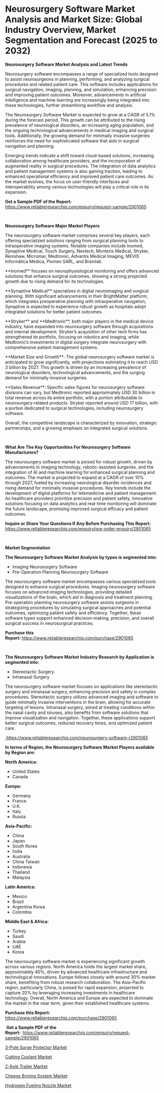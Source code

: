 <p><h1>Neurosurgery Software Market Analysis and Market Size: Global Industry Overview, Market Segmentation and Forecast (2025 to 2032)</h1></p><p><strong>Neurosurgery Software Market Analysis and Latest Trends</strong></p>
<p><p>Neurosurgery software encompasses a range of specialized tools designed to assist neurosurgeons in planning, performing, and analyzing surgical procedures and related patient care. This software includes applications for surgical navigation, imaging, planning, and simulation, enhancing precision and improving patient outcomes. Moreover, advancements in artificial intelligence and machine learning are increasingly being integrated into these technologies, further streamlining workflow and analysis.</p><p>The Neurosurgery Software Market is expected to grow at a CAGR of 5.1% during the forecast period. This growth can be attributed to the rising prevalence of neurological disorders, an increasing aging population, and the ongoing technological advancements in medical imaging and surgical tools. Additionally, the growing demand for minimally invasive surgeries reinforces the need for sophisticated software that aids in surgical navigation and planning.</p><p>Emerging trends indicate a shift toward cloud-based solutions, increasing collaboration among healthcare providers, and the incorporation of augmented reality in surgical procedures. The integration of data analytics and patient management systems is also gaining traction, leading to enhanced operational efficiency and improved patient care outcomes. As the market evolves, the focus on user-friendly interfaces and interoperability among various technologies will play a critical role in its expansion.</p></p>
<p><strong>Get a Sample PDF of the Report:&nbsp;</strong> <a href="https://www.reliableresearchiq.com/enquiry/request-sample/2901065?utm_campaign=1082&utm_medium=2&utm_source=Github&utm_content=ia&utm_term=16032025&utm_id=neurosurgery-software">https://www.reliableresearchiq.com/enquiry/request-sample/2901065</a></p>
<p>&nbsp;</p>
<p><strong>Neurosurgery Software Major Market Players</strong></p>
<p><p>The neurosurgery software market comprises several key players, each offering specialized solutions ranging from surgical planning tools to intraoperative imaging systems. Notable companies include Inomed, Synaptive Medical, Touch Surgery, Nextech, Monteris Medical, Stryker, Renishaw, Micromar, Medtronic, Advantis Medical Imaging, MEVIS Informática Médica, Pixmeo SARL, and Brainlab.</p><p>**Inomed** focuses on neurophysiological monitoring and offers advanced solutions that enhance surgical outcomes, showing a strong projected growth due to rising demand for its technologies.</p><p>**Synaptive Medical** specializes in digital neuroimaging and surgical planning. With significant advancements in their BrightMatter platform, which integrates preoperative planning with intraoperative navigation, Synaptive is expected to experience robust growth as hospitals adopt integrated solutions for better patient outcomes.</p><p>**Stryker** and **Medtronic**, both major players in the medical device industry, have expanded into neurosurgery software through acquisitions and internal development. Stryker’s acquisition of other tech firms has strengthened its portfolio, focusing on robotics and imaging, while Medtronic’s investments in digital surgery integrate neurosurgery with comprehensive patient management systems. </p><p>**Market Size and Growth**: The global neurosurgery software market is anticipated to grow significantly, with projections estimating it to reach USD 3 billion by 2027. This growth is driven by an increasing prevalence of neurological disorders, technological advancements, and the surging demand for minimally invasive surgeries.</p><p>**Sales Revenue**: Specific sales figures for neurosurgery software divisions can vary, but Medtronic reported approximately USD 30 billion in total revenue across its entire portfolio, with a portion attributable to neurosurgery-related products. Stryker reported around USD 17 billion, with a portion dedicated to surgical technologies, including neurosurgery software. </p><p>Overall, the competitive landscape is characterized by innovation, strategic partnerships, and a growing emphasis on integrated surgical solutions.</p></p>
<p>&nbsp;</p>
<p><strong>What Are The Key Opportunities For Neurosurgery Software Manufacturers?</strong></p>
<p><p>The neurosurgery software market is poised for robust growth, driven by advancements in imaging technology, robotic-assisted surgeries, and the integration of AI and machine learning for enhanced surgical planning and outcomes. The market is projected to expand at a CAGR of over 10% through 2027, fueled by increasing neurological disorder incidences and rising demand for minimally invasive procedures. Key trends include the development of digital platforms for telemedicine and patient management. As healthcare providers prioritize precision and patient safety, innovative solutions focusing on data analytics and real-time monitoring will dominate the future landscape, promising improved surgical efficacy and patient outcomes.</p></p>
<p><strong>Inquire or Share Your Questions If Any Before Purchasing This Report:</strong> <a href="https://www.reliableresearchiq.com/enquiry/pre-order-enquiry/2901065?utm_campaign=1082&utm_medium=2&utm_source=Github&utm_content=ia&utm_term=16032025&utm_id=neurosurgery-software">https://www.reliableresearchiq.com/enquiry/pre-order-enquiry/2901065</a></p>
<p>&nbsp;</p>
<p><strong>Market Segmentation</strong></p>
<p><strong>The Neurosurgery Software Market Analysis by types is segmented into:</strong></p>
<p><ul><li>Imaging Neurosurgery Software</li><li>Pre-Operation Planning Neurosurgery Software</li></ul></p>
<p><p>The neurosurgery software market encompasses various specialized tools designed to enhance surgical procedures. Imaging neurosurgery software focuses on advanced imaging technologies, providing detailed visualizations of the brain, which aid in diagnosis and treatment planning. Pre-operation planning neurosurgery software assists surgeons in strategizing procedures by simulating surgical approaches and potential outcomes, optimizing patient safety and efficiency. Together, these software types support enhanced decision-making, precision, and overall surgical success in neurosurgical practices.</p></p>
<p><strong>Purchase this Report:&nbsp;</strong><a href="https://www.reliableresearchiq.com/purchase/2901065?utm_campaign=1082&utm_medium=2&utm_source=Github&utm_content=ia&utm_term=16032025&utm_id=neurosurgery-software">https://www.reliableresearchiq.com/purchase/2901065</a></p>
<p>&nbsp;</p>
<p><strong>The Neurosurgery Software Market Industry Research by Application is segmented into:</strong></p>
<p><ul><li>Stereotactic Surgery</li><li>Intranasal Surgery</li></ul></p>
<p><p>The neurosurgery software market focuses on applications like stereotactic surgery and intranasal surgery, enhancing precision and safety in complex procedures. Stereotactic surgery utilizes advanced imaging and software to guide minimally invasive interventions in the brain, allowing for accurate targeting of lesions. Intranasal surgery, aimed at treating conditions within the nasal cavity and sinuses, also benefits from software solutions that improve visualization and navigation. Together, these applications support better surgical outcomes, reduced recovery times, and optimized patient care.</p></p>
<p><a href="https://www.reliableresearchiq.com/neurosurgery-software-r2901065?utm_campaign=1082&utm_medium=2&utm_source=Github&utm_content=ia&utm_term=16032025&utm_id=neurosurgery-software">&nbsp;https://www.reliableresearchiq.com/neurosurgery-software-r2901065</a></p>
<p><strong>In terms of Region, the Neurosurgery Software Market Players available by Region are:</strong></p>
<p>
    <p> <strong> North America: </strong>
        <ul>
            <li>United States</li>
            <li>Canada</li>
        </ul>
        </p> 
    <p> <strong> Europe: </strong>
        <ul>
            <li>Germany</li>
            <li>France</li>
            <li>U.K.</li>
            <li>Italy</li>
            <li>Russia</li>
        </ul>
        </p> 
    <p> <strong> Asia-Pacific: </strong>
        <ul>
            <li>China</li>
            <li>Japan</li>
            <li>South Korea</li>
            <li>India</li>
            <li>Australia</li>
            <li>China Taiwan</li>
            <li>Indonesia</li>
            <li>Thailand</li>
            <li>Malaysia</li>
        </ul>
        </p> 
    <p> <strong> Latin America: </strong>
        <ul>
            <li>Mexico</li>
            <li>Brazil</li>
            <li>Argentina Korea</li>
            <li>Colombia</li>
        </ul>
        </p> 
    <p> <strong> Middle East & Africa: </strong>
        <ul>
            <li>Turkey</li>
            <li>Saudi</li>
            <li>Arabia</li>
            <li>UAE</li>
            <li>Korea</li>
        </ul>
    </p>
    </p>
<p><p>The neurosurgery software market is experiencing significant growth across various regions. North America holds the largest market share, approximately 40%, driven by advanced healthcare infrastructure and technological innovations. Europe follows closely with around 30% market share, benefiting from robust research collaboration. The Asia-Pacific region, particularly China, is poised for rapid expansion, projected to capture 20% by leveraging increasing investments in healthcare technology. Overall, North America and Europe are expected to dominate the market in the near term, given their established healthcare systems.</p></p>
<p><strong>Purchase this Report: </strong><a href="https://www.reliableresearchiq.com/purchase/2901065?utm_campaign=1082&utm_medium=2&utm_source=Github&utm_content=ia&utm_term=16032025&utm_id=neurosurgery-software">https://www.reliableresearchiq.com/purchase/2901065</a></p>
<p>&nbsp;<strong>Get a Sample PDF of the Report:&nbsp;&nbsp;</strong><a href="https://www.reliableresearchiq.com/enquiry/request-sample/2901065?utm_campaign=1082&utm_medium=2&utm_source=Github&utm_content=ia&utm_term=16032025&utm_id=neurosurgery-software">https://www.reliableresearchiq.com/enquiry/request-sample/2901065</a></p>
<p><strong></strong></p>
<p><p><a href="https://github.com/aijazdeitzbq/Market-Research-Report-List-1/blob/main/3-pole-surge-protector-market.md?utm_campaign=1082&utm_medium=2&utm_source=Github&utm_content=ia&utm_term=16032025&utm_id=neurosurgery-software">3-Pole Surge Protector Market</a></p><p><a href="https://github.com/owaysusing/Market-Research-Report-List-1/blob/main/cutting-coolant-market.md?utm_campaign=1082&utm_medium=2&utm_source=Github&utm_content=ia&utm_term=16032025&utm_id=neurosurgery-software">Cutting Coolant Market</a></p><p><a href="https://github.com/bocksovers0r/Market-Research-Report-List-1/blob/main/2-axle-trailer-market.md?utm_campaign=1082&utm_medium=2&utm_source=Github&utm_content=ia&utm_term=16032025&utm_id=neurosurgery-software">2-Axle Trailer Market</a></p><p><a href="https://github.com/gambokaiohjr/Market-Research-Report-List-1/blob/main/cheese-brining-system-market.md?utm_campaign=1082&utm_medium=2&utm_source=Github&utm_content=ia&utm_term=16032025&utm_id=neurosurgery-software">Cheese Brining System Market</a></p><p><a href="https://github.com/skoppmerlib9/Market-Research-Report-List-1/blob/main/hydrogen-fueling-nozzle-market.md?utm_campaign=1082&utm_medium=2&utm_source=Github&utm_content=ia&utm_term=16032025&utm_id=neurosurgery-software">Hydrogen Fueling Nozzle Market</a></p></p>